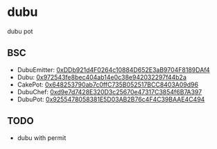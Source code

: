 # dubu
dubu pot

## BSC
- DubuEmitter: [0xDDb921d4F0264c10884D652E3aB9704F8189DAf4](https://bscscan.com/address/0xDDb921d4F0264c10884D652E3aB9704F8189DAf4)
- Dubu: [0x972543fe8bec404ab14e0c38e942032297f44b2a](https://bscscan.com/address/0x972543fe8bec404ab14e0c38e942032297f44b2a)
- CakePot: [0x648253790ab7c0ffC735B052517BCC8403A09d96](https://bscscan.com/address/0x648253790ab7c0ffC735B052517BCC8403A09d96)
- DubuChef: [0xd9e7d7428E320D3c25670e47317C3854f6B7A397](https://bscscan.com/address/0xd9e7d7428E320D3c25670e47317C3854f6B7A397)
- DubuPot: [0x9255478058381E5D03AB2B76c4F4C39BAAE4C494](https://bscscan.com/address/0x9255478058381E5D03AB2B76c4F4C39BAAE4C494)

## TODO
- dubu with permit